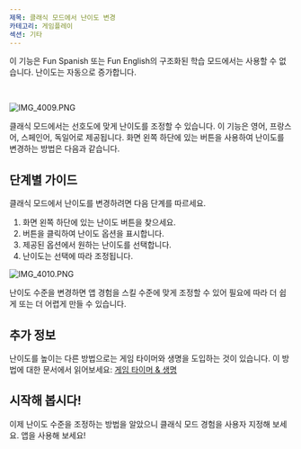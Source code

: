 ```yaml
---
제목: 클래식 모드에서 난이도 변경
카테고리: 게임플레이
섹션: 기타
---
```

이 기능은 Fun Spanish 또는 Fun English의 구조화된 학습 모드에서는 사용할 수 없습니다. 난이도는 자동으로 증가합니다.

 

![IMG_4009.PNG](https://help.Studycat.com/hc/article_attachments/35685764333977)

클래식 모드에서는 선호도에 맞게 난이도를 조정할 수 있습니다. 이 기능은 영어, 프랑스어, 스페인어, 독일어로 제공됩니다. 화면 왼쪽 하단에 있는 버튼을 사용하여 난이도를 변경하는 방법은 다음과 같습니다.

## 단계별 가이드

클래식 모드에서 난이도를 변경하려면 다음 단계를 따르세요.

1. 화면 왼쪽 하단에 있는 난이도 버튼을 찾으세요.
2. 버튼을 클릭하여 난이도 옵션을 표시합니다.
3. 제공된 옵션에서 원하는 난이도를 선택합니다.
4. 난이도는 선택에 따라 조정됩니다.

![IMG_4010.PNG](https://help.Studycat.com/hc/article_attachments/35685764338201)

난이도 수준을 변경하면 앱 경험을 스킬 수준에 맞게 조정할 수 있어 필요에 따라 더 쉽게 또는 더 어렵게 만들 수 있습니다.

## 추가 정보

난이도를 높이는 다른 방법으로는 게임 타이머와 생명을 도입하는 것이 있습니다. 이 방법에 대한 문서에서 읽어보세요: [게임 타이머 \& 생명](https://help.Studycat.com/hc/en-us/articles/27187476326297)

## 시작해 봅시다!

이제 난이도 수준을 조정하는 방법을 알았으니 클래식 모드 경험을 사용자 지정해 보세요. 앱을 사용해 보세요!